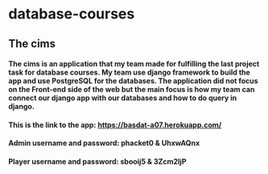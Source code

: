 # database-courses
## The cims
#### The cims is an application that my team made for fulfilling the last project task for database courses. My team use django framework to build the app and use PostgreSQL for the databases. The application did not focus on the Front-end side of the web but the main focus is how my team can connect our django app with our  databases and how to do query in django.
#### This is the link to the app: https://basdat-a07.herokuapp.com/
#### Admin username and password: phacket0 & UhxwAQnx
#### Player username and password: sbooij5 & 3Zcm2ljP
